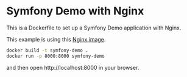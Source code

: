 # Symfony Demo with Nginx

This is a Dockerfile to set up a Symfony Demo application with Nginx.

This example is using this [Nginx image](../../images/nginx/).

```bash
docker build -t symfony-demo .
docker run -p 8000:8000 symfony-demo
```

and then open http://localhost:8000 in your browser.
